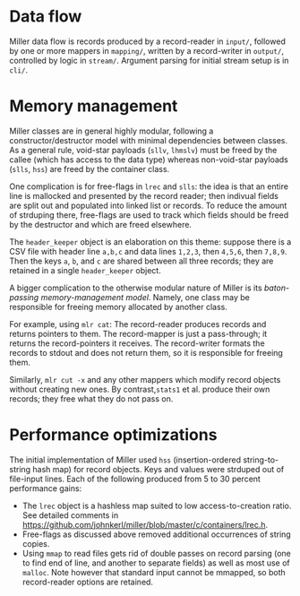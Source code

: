 # Data flow

Miller data flow is records produced by a record-reader in `input/`, followed
by one or more mappers in `mapping/`, written by a record-writer in `output/`,
controlled by logic in `stream/`. Argument parsing for initial stream setup is
in `cli/`.

# Memory management

Miller classes are in general highly modular, following a
constructor/destructor model with minimal dependencies between classes.  As a
general rule, void-star payloads (`sllv`, `lhmslv`) must be freed by the callee
(which has access to the data type) whereas non-void-star payloads (`slls`,
`hss`) are freed by the container class.

One complication is for free-flags in `lrec` and `slls`: the idea is that an
entire line is mallocked and presented by the record reader; then indivual
fields are split out and populated into linked list or records. To reduce the
amount of strduping there, free-flags are used to track which fields should be
freed by the destructor and which are freed elsewhere.

The `header_keeper` object is an elaboration on this theme: suppose there is a
CSV file with header line `a,b,c` and data lines `1,2,3`, then `4,5,6`, then
`7,8,9`. Then the keys `a`, `b`, and `c` are shared between all three records;
they are retained in a single `header_keeper` object.

A bigger complication to the otherwise modular nature of Miller is its
*baton-passing memory-management model*. Namely, one class may be responsible for
freeing memory allocated by another class.

For example, using `mlr cat`: The record-reader produces records and returns
pointers to them.  The record-mapper is just a pass-through; it returns the
record-pointers it receives.  The record-writer formats the records to stdout
and does not return them, so it is responsible for freeing them.

Similarly, `mlr cut -x` and any other mappers which modify record objects
without creating new ones. By contrast,`stats1` et al. produce their own
records; they free what they do not pass on.

# Performance optimizations

The initial implementation of Miller used `hss` (insertion-ordered string-to-string hash map) for record objects.
Keys and values were strduped out of file-input lines. Each of the following produced from 5 to 30 percent performance gains:
* The `lrec` object is a hashless map suited to low access-to-creation ratio. See detailed comments in https://github.com/johnkerl/miller/blob/master/c/containers/lrec.h.
* Free-flags as discussed above removed additional occurrences of string copies.
* Using `mmap` to read files gets rid of double passes on record parsing (one to find end of line, and another to separate fields) as well as most use of `malloc`. Note however that standard input cannot be mmapped, so both record-reader options are retained.
